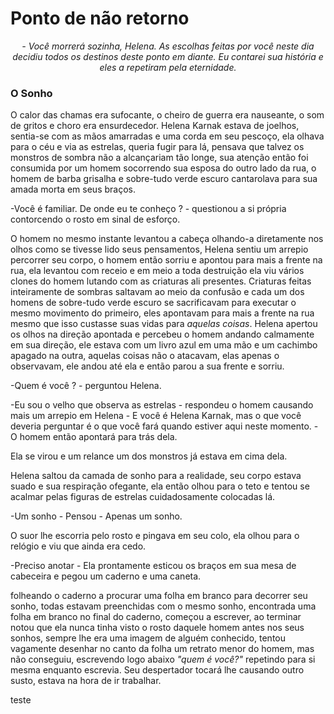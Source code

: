 # Ponto de não retorno


*<center>- Você morrerá sozinha, Helena. As escolhas feitas por você neste dia decidiu todos os destinos deste ponto em diante. Eu contarei sua história e eles a repetiram pela eternidade.</center>*


### O Sonho

O calor das chamas era sufocante, o cheiro de guerra era nauseante, o som de gritos e choro era ensurdecedor. Helena Karnak estava de joelhos, sentia-se com as mãos amarradas e uma corda em seu pescoço, ela olhava para o céu e via as estrelas, queria fugir para lá, pensava que talvez os monstros de sombra não a alcançariam tão longe, sua atenção então foi consumida por um homem socorrendo sua esposa do outro lado da rua, o homem de barba grisalha e sobre-tudo verde escuro cantarolava para sua amada morta em seus braços.

-Você é familiar. De onde eu te conheço ? - questionou a si própria contorcendo o rosto em sinal de esforço.

O homem no mesmo instante levantou a cabeça olhando-a diretamente nos olhos como se tivesse lido seus pensamentos, Helena sentiu um arrepio percorrer seu corpo, o homem então sorriu e apontou para mais a frente na rua, ela levantou com receio e em meio a toda destruição ela viu vários clones do homem lutando com as criaturas ali presentes. Criaturas feitas inteiramente de sombras saltavam ao meio da confusão e cada um dos homens de sobre-tudo verde escuro se sacrificavam para executar o mesmo movimento do primeiro, eles apontavam para mais a frente na rua mesmo que isso custasse suas vidas para *aquelas coisas*. Helena apertou os olhos na direção apontada e percebeu o homem andando calmamente em sua direção, ele estava com um livro azul em uma mão e um cachimbo apagado na outra, aquelas coisas não o atacavam, elas apenas o observavam, ele andou até ela e então parou a sua frente e sorriu.

-Quem é você ? - perguntou Helena.

-Eu sou o velho que observa as estrelas - respondeu o homem causando mais um arrepio em Helena - E você é Helena Karnak, mas o que você deveria perguntar é o que você fará quando estiver aqui neste momento. - O homem então apontará para trás dela.

Ela se virou e um relance um dos monstros já estava em cima dela.

Helena saltou da camada de sonho para a realidade, seu corpo estava suado e sua respiração ofegante, ela então olhou para o teto e tentou se acalmar pelas figuras de estrelas cuidadosamente colocadas lá.

-Um sonho - Pensou - Apenas um sonho.

O suor lhe escorria pelo rosto e pingava em seu colo, ela olhou para o relógio e viu que ainda era cedo.

-Preciso anotar - Ela prontamente esticou os braços em sua mesa de cabeceira e pegou um caderno e uma caneta.

folheando o caderno a procurar uma folha em branco para decorrer seu sonho, todas estavam preenchidas com o mesmo sonho, encontrada uma folha em branco no final do caderno, começou a escrever, ao terminar notou que ela nunca tinha visto o rosto daquele homem antes nos seus sonhos, sempre lhe era uma imagem de alguém conhecido, tentou vagamente desenhar no canto da folha um retrato menor do homem, mas não conseguiu, escrevendo logo abaixo *"quem é você?"* repetindo para si mesma enquanto escrevia.
Seu despertador tocará lhe causando outro susto, estava na hora de ir trabalhar.

teste
